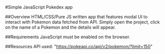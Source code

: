 #Simple JavaScript Pokedex app

##Overview
HTML/CSS/Pure JS written app that features modal UI to interact with Pokemon data fetched from API.
Simply open the project, click on the name of a Pokemon and the details will appear.

##Requirements
JavaScript must be enabled on the browser.

##Resources
API used: "https://pokeapi.co/api/v2/pokemon/?limit=150"
